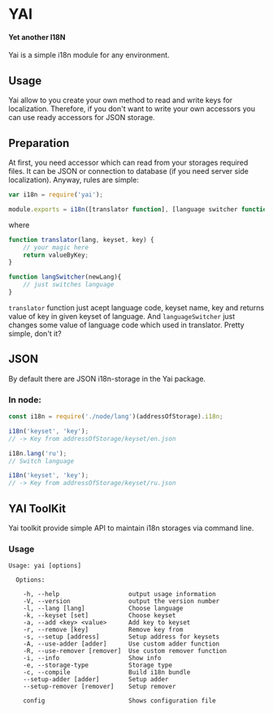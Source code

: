 # YAI 
#### Yet another I18N

Yai is a simple i18n module for any environment.

## Usage

Yai allow to you create your own method to read and write keys for localization. Therefore, if you don't want to write your own accessors you can use ready accessors for JSON storage.

## Preparation

At first, you need accessor which can read from your storages required files. It can be JSON or connection to database (if you need server side localization). Anyway, rules are simple:

```js
var i18n = require('yai');

module.exports = i18n([translator function], [language switcher function]);
```

where

```js
function translator(lang, keyset, key) {
    // your magic here
	return valueByKey;
}

function langSwitcher(newLang){
	// just switches language
}
```

`translator` function just acept language code, keyset name, key and returns value of key in given keyset of language. And `languageSwitcher` just changes some value of language code which used in translator. Pretty simple, don't it?


## JSON

By default there are JSON i18n-storage in the Yai package.

### In node:
```js
const i18n = require('./node/lang')(addressOfStorage).i18n;

i18n('keyset', 'key');
// -> Key from addressOfStorage/keyset/en.json

i18n.lang('ru');
// Switch language

i18n('keyset', 'key');
// -> Key from addressOfStorage/keyset/ru.json
```

## YAI ToolKit

Yai toolkit provide simple API to maintain i18n storages via command line.

### Usage

```
Usage: yai [options]

  Options:

    -h, --help                   output usage information
    -V, --version                output the version number
    -l, --lang [lang]            Choose language
    -k, --keyset [set]           Choose keyset
    -a, --add <key> <value>      Add key to keyset
    -r, --remove [key]           Remove key from
    -s, --setup [address]        Setup address for keysets
    -A, --use-adder [adder]      Use custom adder function
    -R, --use-remover [remover]  Use custom remover function
    -i, --info                   Show info
    -e, --storage-type           Storage type
    -c, --compile                Build i18n bundle
    --setup-adder [adder]        Setup adder
    --setup-remover [remover]    Setup remover

    config                       Shows configuration file
```